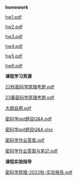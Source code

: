 **homework**

[hw1.pdf](https://gh.hitcs.cc/https://raw.githubusercontent.com/HIT-OpenCS/CS_Courses/main/信息安全/密码学/homework/hw1.pdf)

[hw2.pdf](https://gh.hitcs.cc/https://raw.githubusercontent.com/HIT-OpenCS/CS_Courses/main/信息安全/密码学/homework/hw2.pdf)

[hw3.pdf](https://gh.hitcs.cc/https://raw.githubusercontent.com/HIT-OpenCS/CS_Courses/main/信息安全/密码学/homework/hw3.pdf)

[hw4.pdf](https://gh.hitcs.cc/https://raw.githubusercontent.com/HIT-OpenCS/CS_Courses/main/信息安全/密码学/homework/hw4.pdf)

[hw5.pdf](https://gh.hitcs.cc/https://raw.githubusercontent.com/HIT-OpenCS/CS_Courses/main/信息安全/密码学/homework/hw5.pdf)

[hw6.pdf](https://gh.hitcs.cc/https://raw.githubusercontent.com/HIT-OpenCS/CS_Courses/main/信息安全/密码学/homework/hw6.pdf)

**课程学习资源**

[22秋密码学原理考题.pdf](https://gh.hitcs.cc/https://raw.githubusercontent.com/HIT-OpenCS/CS_Courses/main/信息安全/密码学/课程学习资源/22秋密码学原理考题.pdf)

[23春密码学原理考题.pdf](https://gh.hitcs.cc/https://raw.githubusercontent.com/HIT-OpenCS/CS_Courses/main/信息安全/密码学/课程学习资源/23春密码学原理考题.pdf)

[大纲自用.pdf](https://gh.hitcs.cc/https://raw.githubusercontent.com/HIT-OpenCS/CS_Courses/main/信息安全/密码学/课程学习资源/大纲自用.pdf)

[密码学ppt题目Q&A.pdf](https://gh.hitcs.cc/https://raw.githubusercontent.com/HIT-OpenCS/CS_Courses/main/信息安全/密码学/课程学习资源/密码学ppt题目Q&A.pdf)

[密码学ppt题目Q&A.xlsx](https://gh.hitcs.cc/https://raw.githubusercontent.com/HIT-OpenCS/CS_Courses/main/信息安全/密码学/课程学习资源/密码学ppt题目Q&A.xlsx)

[密码学作业答案.pdf](https://gh.hitcs.cc/https://raw.githubusercontent.com/HIT-OpenCS/CS_Courses/main/信息安全/密码学/课程学习资源/密码学作业答案.pdf)

[密码学作业答案与笔记.pdf](https://gh.hitcs.cc/https://raw.githubusercontent.com/HIT-OpenCS/CS_Courses/main/信息安全/密码学/课程学习资源/密码学作业答案与笔记.pdf)

**课程实验指导**

[密码学原理-2022秋-实验报告.pdf](https://gh.hitcs.cc/https://raw.githubusercontent.com/HIT-OpenCS/CS_Courses/main/信息安全/密码学/课程实验指导/密码学原理-2022秋-实验报告.pdf)

